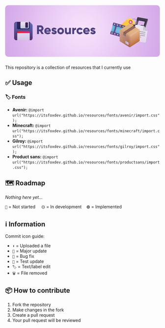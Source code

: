 <h1 align="center">
  <img style="border-radius:10px" src="banner.png">
</h1>

This repository is a collection of resources that I currently use

## ✅ Usage
### 🏷️ Fonts
- **Avenir:** `@import url("https://itsfoxdev.github.io/resources/fonts/avenir/import.css");`
- **Minecraft:** `@import url("https://itsfoxdev.github.io/resources/fonts/minecraft/import.css");`
- **Gilroy:** `@import url("https://itsfoxdev.github.io/resources/fonts/gilroy/import.css");`
- **Product sans:** `@import url("https://itsfoxdev.github.io/resources/fonts/productsans/import.css");`

## 🗺️ Roadmap
*Nothing here yet...*

`🔴` = Not started‎‎ ‎ ‎ ‎ ‎ `🟡` = In development‎ ‎ ‎ ‎ ‎ `🟢` = Implemented


## ℹ️ Information
Commit icon guide:
- `⬆️` = Uploaded a file
- `🎉` = Major update
- `🐛` = Bug fix
- `🚧` = Test update
- `🏷️` = Text/label edit
- `🗑️` = File removed

## 📦 How to contribute
1. Fork the repository
2. Make changes in the fork
3. Create a pull request
4. Your pull request will be reviewed
